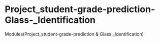 # Project_student-grade-prediction-Glass-_Identification
Modules(Project_student-grade-prediction &amp; Glass _Identification)
